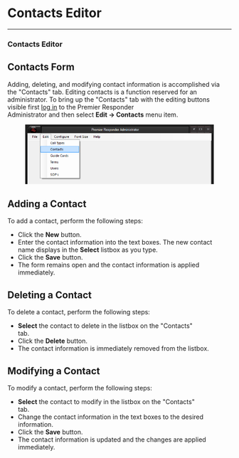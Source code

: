 # Contacts Editor

***

### **Contacts Editor**

## Contacts Form

Adding, deleting, and modifying contact information is accomplished via
\
the "Contacts" tab.  Editing contacts is a function reserved for an
\
administrator.  To bring up the "Contacts" tab with the editing buttons
\
visible first [log in](<Logging In.md>) to the Premier Responder
\
Administrator and then select **Edit -> Contacts** menu item.

<figure><img src=".gitbook/assets/Contacts Editor_files/image001.png" alt=""><figcaption></figcaption></figure>

## Adding a Contact

To add a contact, perform the following steps:

* Click the **New** button.
* Enter the contact information into the text boxes. The new contact
  \
  name displays in the **Select** listbox as you type.
* Click the **Save** button.
* The form remains open and the contact information is applied
  \
  immediately.

## Deleting a Contact

To delete a contact, perform the following steps:

* **Select** the contact to delete in the listbox on the "Contacts"
  \
  tab.
* Click the **Delete** button.
* The contact information is immediately removed from the listbox.

## Modifying a Contact

To modify a contact, perform the following steps:

* **Select** the contact to modify in the listbox on the "Contacts"
  \
  tab.
* Change the contact information in the text boxes to the desired
  \
  information.
* Click the **Save** button.
* The contact information is updated and the changes are applied
  \
  immediately.
